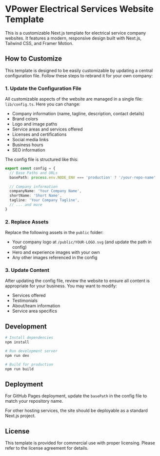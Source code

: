 # VPower Electrical Services Website Template

This is a customizable Next.js template for electrical service company websites. It features a modern, responsive design built with Next.js, Tailwind CSS, and Framer Motion.

## How to Customize

This template is designed to be easily customizable by updating a central configuration file. Follow these steps to rebrand it for your own company:

### 1. Update the Configuration File

All customizable aspects of the website are managed in a single file: `lib/config.ts`. Here you can change:

- Company information (name, tagline, description, contact details)
- Brand colors
- Logo and image paths
- Service areas and services offered
- Licenses and certifications
- Social media links
- Business hours
- SEO information

The config file is structured like this:

```typescript
export const config = {
  // Base Paths and URLs
  basePath: process.env.NODE_ENV === 'production' ? '/your-repo-name' : '',
  
  // Company information
  companyName: 'Your Company Name',
  shortName: 'Short Name',
  tagline: 'Your Company Tagline',
  // ... and more
}
```

### 2. Replace Assets

Replace the following assets in the `public` folder:

- Your company logo at `/public/YOUR-LOGO.svg` (and update the path in config)
- Hero and experience images with your own
- Any other images referenced in the config

### 3. Update Content

After updating the config file, review the website to ensure all content is appropriate for your business. You may want to modify:

- Services offered
- Testimonials
- About/team information
- Service area specifics

## Development

```bash
# Install dependencies
npm install

# Run development server
npm run dev

# Build for production
npm run build
```

## Deployment

For GitHub Pages deployment, update the `basePath` in the config file to match your repository name.

For other hosting services, the site should be deployable as a standard Next.js project.

## License

This template is provided for commercial use with proper licensing. Please refer to the license agreement for details. 